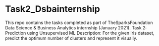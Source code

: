 # Task2_Dsbainternship
This repo contains the tasks completed as part of TheSparksFoundation Data Science & Business Analytics internship (January 2021). 
Task 2: Prediction using Unsupervised ML
Description: For the given iris dataset, predict the optimum number of clusters and represent it visually.

